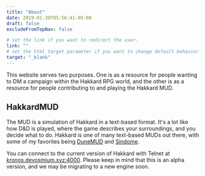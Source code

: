 ```yaml
---
title: "About"
date: 2019-01-30T05:56:41-05:00
draft: false
excludeFromTopNav: false

# set the link if you want to redirect the user.
link: ""
# set the html target parameter if you want to change default behavior
target: "_blank"
---
```


This website serves two purposes. One is as a resource for people wanting to DM a campaign within the Hakkard RPG world, and the other is as a resource for people contributing to and playing the Hakkard MUD.

## HakkardMUD
The MUD is a simulation of Hakkard in a text-based format. It's a lot like how D&D is played, where the game describes your surroundings, and you decide what to do. Hakkard is one of many text-based MUDs out there, with some of my favorites being [DuneMUD](http://dunemud.net) and [Sindome](https://sindome.org).

You can connect to the current version of Hakkard with Telnet at [kronos.devosmium.xyz:4000](telnet://play.devosmium.xyz:4000). Please keep in mind that this is an alpha version, and we may be migrating to a new engine soon.